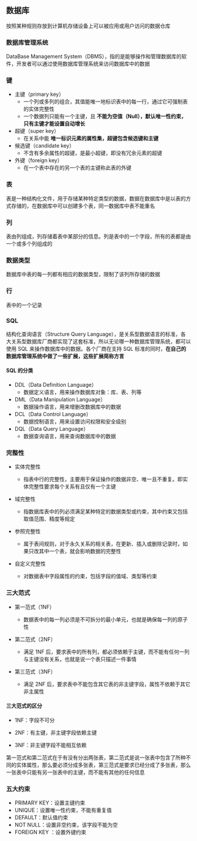 ## 数据库

按照某种规则存放到计算机存储设备上可以被应用或用户访问的数据仓库



### 数据库管理系统

DataBase Management System（DBMS），指的是能够操作和管理数据库的软件，开发者可以通过使用数据库管理系统来访问数据库中的数据



### 键

* 主键（primary key）
  * 一个列或多列的组合，其值能唯一地标识表中的每一行，通过它可强制表的实体完整性
  * 一个数据列只能有一个主键，且 **不能为空值（Null），默认唯一性约束，只有主键才能设置自动增长**
* 超键（super key）
  * 在关系中能 **唯一标识元素的属性集，超键包含候选键和主键**
* 候选键（candidate key）
  * 不含有多余属性的超键，是最小超键，即没有冗余元素的超键
* 外键（foreign key）
  * 在一个表中存在的另一个表的主键称此表的外键



### 表

表是一种结构化文件，用于存储某种特定类型的数据，数据在数据库中是以表的方式存储的，在数据库中可以创建多个表，同一数据库中表不能重名



### 列

表由列组成，列存储着表中某部分的信息。列是表中的一个字段，所有的表都是由一个或多个列组成的



### 数据类型

数据库中表的每一列都有相应的数据类型，限制了该列所存储的数据



### 行

表中的一个记录



### SQL

结构化查询语言（Structure Query Language），是关系型数据语言的标准，各大关系型数据库厂商都实现了这套标准，所以无论哪一种数据库管理系统，都可以使用 SQL 来操作数据库中的数据。各个厂商在支持 SQL 标准的同时，**在自己的数据库管理系统中做了一些扩展，这些扩展简称方言**

 

#### SQL 的分类

* DDL（Data Definition Language）
  * 数据定义语言，用来操作数据库对象：库、表、列等
* DML（Data Manipulation Language）
  * 数据操作语言，用来增删改数据库中的数据
* DCL（Data Control Language）
  * 数据控制语言，用来设置访问权限和安全级别
* DQL（Data Query Language）
  * 数据查询语言，用来查询数据库中的数据



### 完整性

- 实体完整性
  - 指表中行的完整性，主要用于保证操作的数据非空、唯一且不重复。即实体完整性要求每个关系有且仅有一个主键

- 域完整性
  - 指数据库表中的列必须满足某种特定的数据类型或约束，其中约束又包括取值范围、精度等规定
- 参照完整性
  - 属于表间规则，对于永久关系的相关表，在更新、插入或删除记录时，如果只改其中一个表，就会影响数据的完整性

- 自定义完整性
  - 对数据表中字段属性的约束，包括字段的值域、类型等约束



### 三大范式

* 第一范式（1NF）
  * 数据表中的每一列必须是不可拆分的最小单元，也就是确保每一列的原子性

* 第二范式（2NF）
  * 满足 1NF 后，要求表中的所有列，都必须依赖于主键，而不能有任何一列与主键没有关系，也就是说一个表只描述一件事情

* 第三范式（3NF）
  * 满足 2NF 后，要求表中不能包含其它表的非主键字段，属性不依赖于其它非主属性

 

#### 三大范式的区分

* 1NF：字段不可分

* 2NF：有主键，非主键字段依赖主键

* 3NF：非主键字段不能相互依赖

第一范式和第二范式在于有没有分出两张表，第二范式是说一张表中包含了所种不同的实体属性，那么要必须分成多张表，第三范式是要求已经分成了多张表，那么一张表中只能有另一张表中的主键，而不能有其他的任何信息

 

### 五大约束

* PRIMARY KEY：设置主键约束
* UNIQUE：设置唯一性约束，不能有重复值
* DEFAULT：默认值约束
* NOT NULL：设置非空约束，该字段不能为空
* FOREIGN KEY ：设置外键约束